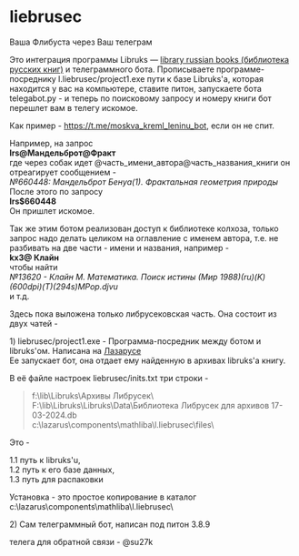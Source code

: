 # liebrusec
Ваша Флибуста через Ваш телеграм

Это интеграция программы Libruks — [library russian books (библиотека русских книг)](https://libruks.wordpress.com) и телеграммного бота. Прописываете программе-посреднику l.liebrusec/project1.exe пути к базе Libruks'a, которая находится у вас на компьютере, ставите питон, запускаете бота telegabot.py - и теперь по поисковому запросу и номеру книги бот перешлет вам в телегу искомое.

Как пример - https://t.me/moskva_kreml_leninu_bot, если он не спит.

Например, на запрос <br>
__lrs@Мандельброт@Фракт__ <br>
где через собак идет @часть_имени_автора@часть_названия_книги он отреагирует сообщением - <br>
_№660448: Мандельброт Бенуа(1). Фрактальная геометрия природы_ <br>
После этого по запросу <br>
__lrs$660448__ <br>
Он пришлет искомое. <br>

Так же этим ботом реализован доступ к библиотеке колхоза, только запрос надо делать целиком на оглавление с именем автора, т.е. не разбивать на две части - имени и названия, например - <br>
__kx3@ Клайн__ <br>
чтобы найти <br>
_№13620 - Клайн М. Математика. Поиск истины (Мир 1988)(ru)(K)(600dpi)(T)(294s)_MPop_.djvu_ <br>
и т.д.

Здесь пока выложена только либрусековская часть. Она состоит из двух чатей - 

1\) liebrusec/project1.exe - Программа-посредник между ботом и libruks'ом. Написана на [Лазарусе](https://lazarus-ide.org) <br>
Ее запускает бот, она отдает ему найденную в архивах libruks'а книгу.

В её файле настроек liebrusec/inits.txt три строки - 

> f:\lib\Libruks\Архивы Либрусек\ <br>
> F:\lib\Libruks\Libruks\Data\Библиотека Либрусек для архивов 17-03-2024.db<br>
> c:\lazarus\components\mathliba\l.liebrusec\files\

Это - 

1.1 путь к libruks'u,<br>
1.2 путь к его базе данных,<br>
1.3 путь для распаковки

Установка - это простое копирование в каталог c:\lazarus\components\mathliba\l.liebrusec\

2\) Сам телеграммный бот, написан под питон 3.8.9

телега для обратной связи - @su27k

